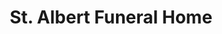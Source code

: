 ---
title: "St. Albert Funeral Home"
url: /st-albert/st-albert-funeral-home/
shop: funeral directors
---